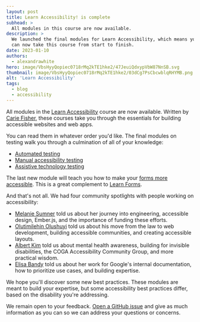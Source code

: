 ```yaml
---
layout: post
title: Learn Accessibility! is complete
subhead: >
  All modules in this course are now available.
description: >
  We launched the final modules for Learn Accessibility, which means you
  can now take this course from start to finish.
date: 2023-01-10
authors:
  - alexandrawhite
hero: image/VbsHyyQopiec0718rMq2kTE1hke2/47JeuiQdxypVbW87NnSB.svg
thumbnail: image/VbsHyyQopiec0718rMq2kTE1hke2/03dCg7PsCbcwblqRHYMB.png
alt: 'Learn Accessibility'
tags:
  - blog
  - accessibility
---
```


All modules in the [Learn Accessibility](/learn/accessibility/) course are now
available. Written by [Carie Fisher](https://twitter.com/cariefisher), these
courses take you through the essentials for building accessible websites and
web apps.

You can read them in whatever order you'd like. The final modules on testing
walk you through a culmination of all of your knowledge:

* [Automated testing](/learn/accessibility/test-automated)
* [Manual accessibility testing](/learn/accessibility/test-manual)
* [Assistive technology testing](/learn/accessibility/test-assistive-technology)

The last new module will teach you how to make your
[forms more accessible](/learn/accessibility/forms). This is a great complement
to [Learn Forms](/learn/forms/).

And that's not all. We had four community spotlights with people working on
accessibility:

* [Melanie Sumner](/community-highlight-melanie/) told us about her journey
  into engineering, accessible design, Ember.js, and the importance of funding
  these efforts.
* [Olutimilehin Olushuyi](/community-highlight-shuyi/) told us about his move
  from the law to web development, building accessible communities, and creating
  accessible layouts.
* [Albert Kim](/community-highlight-albert-kim/) told us about mental health
  awareness, building for invisible disabilities, the COGA Accessibility
  Community Group, and more practical wisdom.
* [Elisa Bandy](/community-highlight-elisa/) told us about her work for
  Google's internal documentation, how to prioritize use cases, and building
  expertise.

We hope you'll discover some new best practices. These modules are meant to
build your expertise, but some accessibility best practices differ, based on
the disability you're addressing.

We remain open to your feedback. [Open a GitHub issue](https://github.com/GoogleChrome/web.dev/issues/new/choose)
and give as much information as you can so we can address your questions or concerns.

